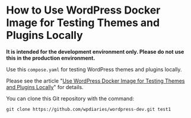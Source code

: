 How to Use WordPress Docker Image for Testing Themes and Plugins Locally
===================================================================

**It is intended for the development environment only. Please do not use this in the production environment.**

Use this `compose.yaml` for testing WordPress themes and plugins locally. 

Please see the article "[Use WordPress Docker Image for Testing Themes and Plugins Locally](https://www.wpdiaries.com/wordpress-docker/)" for details.

You can clone this Git repository with the command:

```
git clone https://github.com/wpdiaries/wordpress-dev.git test1
```
